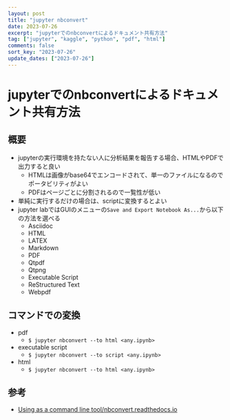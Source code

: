 ```yaml
---
layout: post
title: "jupyter nbconvert"
date: 2023-07-26
excerpt: "jupyterでのnbconvertによるドキュメント共有方法"
tag: ["jupyter", "kaggle", "python", "pdf", "html"]
comments: false
sort_key: "2023-07-26"
update_dates: ["2023-07-26"]
---
```


# jupyterでのnbconvertによるドキュメント共有方法 

## 概要
 - jupyterの実行環境を持たない人に分析結果を報告する場合、HTMLやPDFで出力すると良い
   - HTMLは画像がbase64でエンコードされて、単一のファイルになるのでポータビリティがよい
   - PDFはページごとに分割されるので一覧性が低い
 - 単純に実行するだけの場合は、scriptに変換するとよい
 - jupyter labではGUIのメニューの`Save and Export Notebook As...`から以下の方法を選べる
   - Asciidoc
   - HTML
   - LATEX
   - Markdown
   - PDF
   - Qtpdf
   - Qtpng
   - Executable Script
   - ReStructured Text
   - Webpdf

## コマンドでの変換
 - pdf
   - `$ jupyter nbconvert --to html <any.ipynb>`
 - executable script
   - `$ jupyter nbconvert --to script <any.ipynb>`
 - html
   - `$ jupyter nbconvert --to html <any.ipynb>`

## 参考
 - [Using as a command line tool/nbconvert.readthedocs.io](https://nbconvert.readthedocs.io/en/latest/usage.html#using-as-a-command-line-tool)
